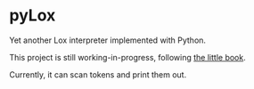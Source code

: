 # pyLox
 Yet another Lox interpreter implemented with Python.

 This project is still working-in-progress, following [the little book](https://craftinginterpreters.com).

 Currently, it can scan tokens and print them out.
